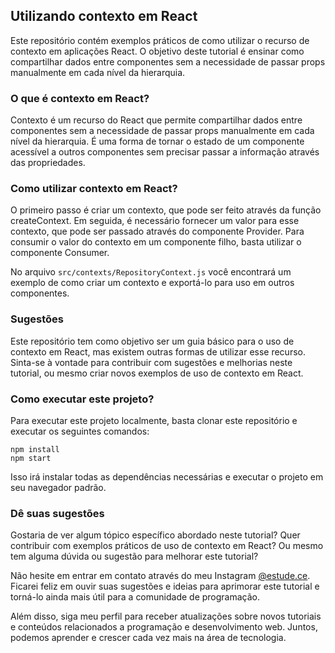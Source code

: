 ## Utilizando contexto em React

Este repositório contém exemplos práticos de como utilizar o recurso de contexto em aplicações React. O objetivo deste tutorial é ensinar como compartilhar dados entre componentes sem a necessidade de passar props manualmente em cada nível da hierarquia.

### O que é contexto em React?

Contexto é um recurso do React que permite compartilhar dados entre componentes sem a necessidade de passar props manualmente em cada nível da hierarquia. É uma forma de tornar o estado de um componente acessível a outros componentes sem precisar passar a informação através das propriedades.

### Como utilizar contexto em React?

O primeiro passo é criar um contexto, que pode ser feito através da função createContext. Em seguida, é necessário fornecer um valor para esse contexto, que pode ser passado através do componente Provider. Para consumir o valor do contexto em um componente filho, basta utilizar o componente Consumer.

No arquivo `src/contexts/RepositoryContext.js` você encontrará um exemplo de como criar um contexto e exportá-lo para uso em outros componentes.

### Sugestões

Este repositório tem como objetivo ser um guia básico para o uso de contexto em React, mas existem outras formas de utilizar esse recurso. Sinta-se à vontade para contribuir com sugestões e melhorias neste tutorial, ou mesmo criar novos exemplos de uso de contexto em React.

### Como executar este projeto?

Para executar este projeto localmente, basta clonar este repositório e executar os seguintes comandos:

```
npm install
npm start
```

Isso irá instalar todas as dependências necessárias e executar o projeto em seu navegador padrão.

### Dê suas sugestões

Gostaria de ver algum tópico específico abordado neste tutorial? Quer contribuir com exemplos práticos de uso de contexto em React? Ou mesmo tem alguma dúvida ou sugestão para melhorar este tutorial?

Não hesite em entrar em contato através do meu Instagram [@estude.ce](https://www.instagram.com/estude.ce/). Ficarei feliz em ouvir suas sugestões e ideias para aprimorar este tutorial e torná-lo ainda mais útil para a comunidade de programação.

Além disso, siga meu perfil para receber atualizações sobre novos tutoriais e conteúdos relacionados a programação e desenvolvimento web. Juntos, podemos aprender e crescer cada vez mais na área de tecnologia.
